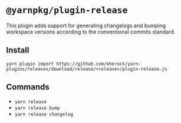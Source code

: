 # `@yarnpkg/plugin-release`

This plugin adds support for generating changelogs and bumping workspace
versions according to the conventional commits standard.

## Install

```
yarn plugin import https://github.com/kherock/yarn-plugins/releases/download/release/<release>/plugin-release.js
```

## Commands

- `yarn release`
- `yarn release bump`
- `yarn release changelog`
